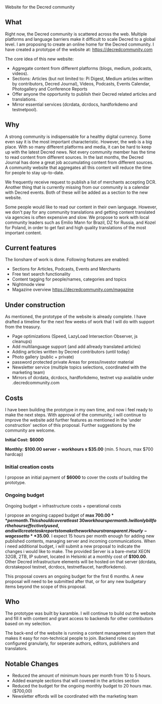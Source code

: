 Website for the Decred community
## What
Right now, the Decred community is scattered across the web. Multiple platforms and language barriers make it difficult to scale Decred to a global level. I am proposing to create an online home for the Decred community. I have created a prototype of the website at: https://decredcommunity.com 

The core idea of this new website:

- Aggregate content from different platforms (blogs, medium, podcasts, videos).
- Sections: Articles (but not limited to: Pi Digest, Medium articles written by contributors, Decred Journal), Videos,  Podcasts, Events Calendar, Photogallery and Conference Reports
- Offer anyone the opportunity to publish their Decred related articles and translations.
- Mirror essential services (dcrdata, dcrdocs, hardforkdemo and testnetpool).


## Why
A strong community is indispensable for a healthy digital currency. Some even say it is the most important characteristic. However, the web is a big place. With so many different platforms and media, it can be hard to keep up with the latest Decred news. Not every community member has the time to read content from different sources. In the last months, the Decred Journal has done a great job accumulating content from different sources. A community website that aggregates all this content will reduce the time for people to stay up-to-date.

We frequently receive request to publish a list of merchants accepting DCR. Another thing that is currently missing from our community is a calendar with Decred events. Both of these will be added as a section to the new website.

Some people would like to read our content in their own language. However, we don't pay for any community translations and getting content translated via agencies is often expensive and slow. We propose to work with local community leaders such as Emilio Mann for Brazil, DZ for Russia, and Kozel for Poland, in order to get fast and high quality translations of the most important content. 

## Current features
The lionshare of work is done. Following features are enabled:

- Sections for Articles, Podcasts, Events and Merchants
- Free text search functionality
- Content tagging for people/names, categories and topics
- Nightmode view
- Magazine overview https://decredcommunity.com/magazine

## Under construction
As mentioned, the prototype of the website is already complete. I have drafted a timeline for the next few weeks of work that I will do with support from the treasury.

- Page optimizations (Speed, LazyLoad Intersection Observer, js cleanups)
- Add multilanguage support (and add allready translated articles)
- Adding articles written by Decred contributors (until today)
- Photo gallery (public + private)
- password protected private Areas for press/investor material
- Newsletter service (multiple topics selections, coordinated with the marketing team)
- Mirrors of dcrdata, dcrdocs, hardforkdemo, testnet vsp available under <subdomain>.decredcommunity.com

## Costs
I have been building the prototype in my own time, and now i feel ready to make the next steps. With approval of the community, i will continue to improve the website add further features as mentioned in the 'under construction' section of this proposal. Further suggestions by the community are welcome.

**Initial Cost:**
**$6000**

**Monthly:** **$100.00 server** + 
**workhours x $35.00**
(min. 5 hours, max $700 hardcap)


### Initial creation costs
I propose an initial payment of **$6000** to cover the costs of building the prototype.

### Ongoing budget
Ongoing budget = infrastructure costs + operational costs

I propose an ongoing capped budget of **max $700.00** per month. This should cover at least ~30 workhours per month. I will only bill for the hours effectively used, and i will create task reports to make the workhours transparent. Hourly-wages set to **$35.00**. I expect 15 hours per month enough for adding new published contents, managing server and incoming communications. When i need additional budget, i will submit a new proposal to indicate the changes i would like to make. The provided Server is a bare-metal XEON 32GB, 2TB, IP subnet, located in Helsinki at a monthly cost of **$100.00**. Other Decred infrastructure elements will be hosted on that server (dcrdata, dcrstakepool testnet, dcrdocs, testnetfaucet, hardforkdemo).

This proposal covers an ongoing budget for the first 6 months.  A new proposal will need to be submitted after that, or for any new budgetary items beyond the scope of this proposal.

## Who 
The prototype was built by karamble. I will continue to build out the website and fill it with content and grant access to backends for other contributors based on my selection.

The back-end of the website is running a content management system that makes it easy for non-technical people to join. Backend roles can configured granularly, for seperate authors, editors, publishers and translators.

## Notable Changes
* Reduced the amount of minimum hours per month from 10 to 5 hours.
* Added example sections that will covered in the articles section
* Reduced the budget for the ongoing monthly budget to 20 hours max. ($700,00)
* Newsletter effords will be coordinated with the  marketing team